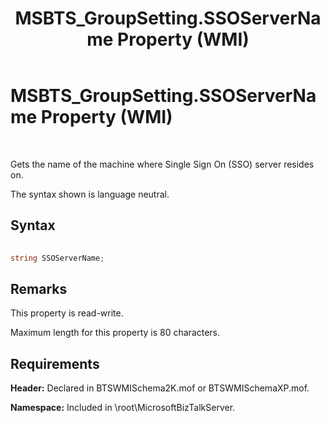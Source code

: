 ﻿---
title: MSBTS_GroupSetting.SSOServerName Property (WMI)
TOCTitle: MSBTS_GroupSetting.SSOServerName Property (WMI)
ms:assetid: 41daf653-b4cc-4068-805c-a85f3f8445a1
ms:mtpsurl: https://msdn.microsoft.com/library/Aa559796(v=BTS.80)
ms:contentKeyID: 51527562
ms.date: 08/30/2017
mtps_version: v=BTS.80
---

# MSBTS\_GroupSetting.SSOServerName Property (WMI)

 

Gets the name of the machine where Single Sign On (SSO) server resides on.

The syntax shown is language neutral.

## Syntax

```C#
  
string SSOServerName;  
```

## Remarks

This property is read-write.

Maximum length for this property is 80 characters.

## Requirements

**Header:** Declared in BTSWMISchema2K.mof or BTSWMISchemaXP.mof.

**Namespace:** Included in \\root\\MicrosoftBizTalkServer.

